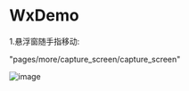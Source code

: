 # WxDemo

1.悬浮窗随手指移动:

"pages/more/capture_screen/capture_screen"



![image](https://raw.githubusercontent.com/tangdekun/WxDemo/master/gif/%E6%82%AC%E6%B5%AE%E6%A1%86%E9%9A%8F%E6%89%8B%E6%8C%87%E7%A7%BB%E5%8A%A8.gif)


